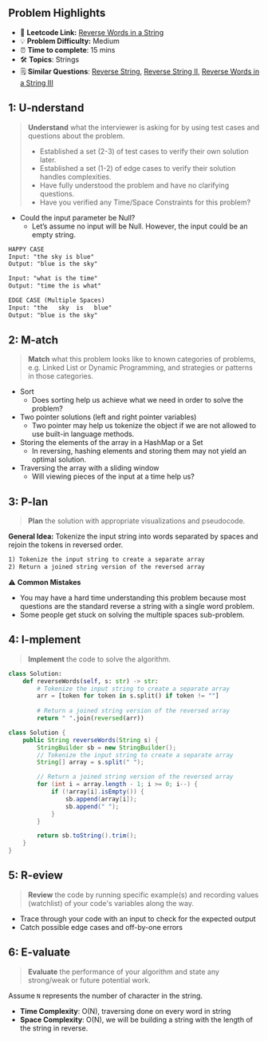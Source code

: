 ## Problem Highlights

* 🔗 **Leetcode Link:** [Reverse Words in a String](https://leetcode.com/problems/reverse-words-in-a-string/)
* 💡 **Problem Difficulty:** Medium
* ⏰ **Time to complete**: 15 mins
* 🛠️ **Topics**: Strings
* 🗒️ **Similar Questions**: [Reverse String](https://leetcode.com/problems/reverse-string/), [Reverse String II](https://leetcode.com/problems/reverse-string-ii/), [Reverse Words in a String III](https://leetcode.com/problems/reverse-words-in-a-string-iii/)
    
## 1: U-nderstand
 
> **Understand** what the interviewer is asking for by using test cases and questions about the problem.
> 
> - Established a set (2-3) of test cases to verify their own solution later.
> - Established a set (1-2) of edge cases to verify their solution handles complexities.
> - Have fully understood the problem and have no clarifying questions.
> - Have you verified any Time/Space Constraints for this problem?

- Could the input parameter be Null?
  - Let’s assume no input will be Null. However, the input could be an empty string.

```markdown
HAPPY CASE
Input: "the sky is blue"
Output: "blue is the sky"

Input: "what is the time"
Output: "time the is what"

EDGE CASE (Multiple Spaces)
Input: "the   sky  is   blue"
Output: "blue is the sky"
```   
    
## 2: M-atch

> **Match** what this problem looks like to known categories of problems, e.g. Linked List or Dynamic Programming, and strategies or patterns in those categories.

- Sort
    - Does sorting help us achieve what we need in order to solve the problem?
- Two pointer solutions (left and right pointer variables)
    - Two pointer may help us tokenize the object if we are not allowed to use built-in language methods.
- Storing the elements of the array in a HashMap or a Set
    - In reversing, hashing elements and storing them may not yield an optimal solution.
- Traversing the array with a sliding window
    - Will viewing pieces of the input at a time help us?

## 3: P-lan

> **Plan** the solution with appropriate visualizations and pseudocode.

**General Idea:** Tokenize the input string into words separated by spaces and rejoin the tokens in reversed order.

```markdown
1) Tokenize the input string to create a separate array 
2) Return a joined string version of the reversed array
```

⚠️ **Common Mistakes**

* You may have a hard time understanding this problem because most questions are the standard reverse a string with a single word problem.
* Some people get stuck on solving the multiple spaces sub-problem.

## 4: I-mplement

> **Implement** the code to solve the algorithm.

```python
class Solution:
    def reverseWords(self, s: str) -> str:
        # Tokenize the input string to create a separate array 
        arr = [token for token in s.split() if token != ""]
        
        # Return a joined string version of the reversed array
        return " ".join(reversed(arr))
```
```java
class Solution {
    public String reverseWords(String s) {
        StringBuilder sb = new StringBuilder();
        // Tokenize the input string to create a separate array 
        String[] array = s.split(" ");

        // Return a joined string version of the reversed array
        for (int i = array.length - 1; i >= 0; i--) {
            if (!array[i].isEmpty()) {
                sb.append(array[i]);
                sb.append(" ");
            }
        }

        return sb.toString().trim();
    }
}
```
    
## 5: R-eview

> **Review** the code by running specific example(s) and recording values (watchlist) of your code's variables along the way.

- Trace through your code with an input to check for the expected output
- Catch possible edge cases and off-by-one errors

## 6: E-valuate

> **Evaluate** the performance of your algorithm and state any strong/weak or future potential work.

Assume `N` represents the number of character in the string.

* **Time Complexity**: O(N), traversing done on every word in string
* **Space Complexity**: O(N), we will be building a string with the length of the string in reverse.